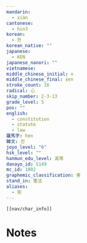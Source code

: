 ```yaml
---
mandarin:
  - xiàn
cantonese:
  - hin3
korean:
  - 헌
korean_native: ""
japanese:
  - KEN
japanese_nanori: ""
vietnamese:
middle_chinese_initial: x
middle_chinese_final: ɨɐn
stroke_count: 16
radical: 心
skip_number: 2-3-13
grade_level: 5
pos: ""
english:
  - constitution
  - statute
  - law
羅馬字: hen
韓文: 헌
joyo_level: "6"
hsk_level: ""
hanmun_edu_level: 高等
danayo_id: 5149
mc_id: 1082
graphemic_classification: 害
stand_in: 憲法
aliases:
  - 宪
---
```

```meta-bind-embed
[[nav/char_info]]
```

# Notes
